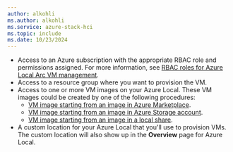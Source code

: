 ```yaml
---
author: alkohli
ms.author: alkohli
ms.service: azure-stack-hci
ms.topic: include
ms.date: 10/23/2024
---
```


- Access to an Azure subscription with the appropriate RBAC role and permissions assigned. For more information, see [RBAC roles for Azure Local Arc VM management](../manage/assign-vm-rbac-roles.md#about-builtin-rbac-roles).
- Access to a resource group where you want to provision the VM.
- Access to one or more VM images on your Azure Local. These VM images could be created by one of the following procedures:
    - [VM image starting from an image in Azure Marketplace](../manage/virtual-machine-image-azure-marketplace.md).
    - [VM image starting from an image in Azure Storage account](../manage/virtual-machine-image-storage-account.md).
    - [VM image starting from an image in a local share](../manage/virtual-machine-image-local-share.md).
- A custom location for your Azure Local that you'll use to provision VMs. The custom location will also show up in the **Overview** page for Azure Local.
